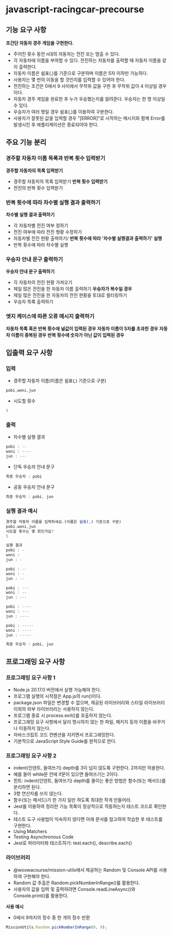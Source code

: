 # javascript-racingcar-precourse

## 기능 요구 사항
**초간단 자동차 경주 게임을 구현한다.**

- 주어진 횟수 동안 n대의 자동차는 전진 또는 멈출 수 있다.
- 각 자동차에 이름을 부여할 수 있다. 전진하는 자동차를 출력할 때 자동차 이름을 같이 출력한다.
- 자동차 이름은 쉼표(,)를 기준으로 구분하며 이름은 5자 이하만 가능하다.
- 사용자는 몇 번의 이동을 할 것인지를 입력할 수 있어야 한다.
- 전진하는 조건은 0에서 9 사이에서 무작위 값을 구한 후 무작위 값이 4 이상일 경우이다.
- 자동차 경주 게임을 완료한 후 누가 우승했는지를 알려준다. 우승자는 한 명 이상일 수 있다.
- 우승자가 여러 명일 경우 쉼표(,)를 이용하여 구분한다.
- 사용자가 잘못된 값을 입력할 경우 "[ERROR]"로 시작하는 메시지와 함께 Error를 발생시킨 후 애플리케이션은 종료되어야 한다.

## 주요 기능 분리
### 경주할 자동차 이름 목록과 반복 횟수 입력받기
**경주할 자동차의 목록 입력받기**
- 경주할 자동차의 목록 입력받기 
**반복 횟수 입력받기**
- 전진의 반복 횟수 입력받기
### 반복 횟수에 따라 차수별 실행 결과 출력하기
**차수별 실행 결과 출력하기**
- 각 자동차별 전진 여부 정하기
- 전진 여부에 따라 전진 형황 수정하기
- 자동차별 전진 현황 출력하기/
**반복 횟수에 따라 '차수별 실행결과 출력하기' 실행**
- 반복 횟수에 따라 차수별 실행
### 우승자 안내 문구 출력하기
**우승자 안내 문구 출력하기**
- 각 자동차의 전진 현황 가져오기
- 제일 많은 전진을 한 자동차 이름 출력하기
**우승자가 복수일 경우**
- 제일 많은 전진을 한 자동차의 전진 현황을 토대로 필터링하기
- 우승자 목록 출력하기
### 엣지 케이스에 따른 오류 메시지 출력하기
**자동차 목록 혹은 반복 횟수에 널값이 입력된 경우**
**자동차 이름이 5자를 초과한 경우**
**자동차 이름이 중복된 경우**
**반복 횟수에 숫자가 아닌 값이 입력된 경우**

## 입출력 요구 사항
### 입력 
- 경주할 자동차 이름(이름은 쉼표(,) 기준으로 구분)
```javascript
pobi,woni,jun
```
- 시도할 횟수
```javascript
5
```
### 출력
- 차수별 실행 결과
```javascript
pobi : --
woni : ----
jun : ---
```
- 단독 우승자 안내 문구
```javascript
최종 우승자 : pobi
```
- 공동 우승자 안내 문구
```javascript
최종 우승자 : pobi, jun
```

### 실행 결과 예시
```javascript
경주할 자동차 이름을 입력하세요.(이름은 쉼표(,) 기준으로 구분)
pobi,woni,jun
시도할 횟수는 몇 회인가요?
5

실행 결과
pobi : -
woni : 
jun : -

pobi : --
woni : -
jun : --

pobi : ---
woni : --
jun : ---

pobi : ----
woni : ---
jun : ----

pobi : -----
woni : ----
jun : -----

최종 우승자 : pobi, jun
```

## 프로그래밍 요구 사항

### 프로그래밍 요구 사항 1
- Node.js 20.17.0 버전에서 실행 가능해야 한다.
- 프로그램 실행의 시작점은 App.js의 run()이다.
- package.json 파일은 변경할 수 없으며, 제공된 라이브러리와 스타일 라이브러리 이외의 외부 라이브러리는 사용하지 않는다.
- 프로그램 종료 시 process.exit()를 호출하지 않는다.
- 프로그래밍 요구 사항에서 달리 명시하지 않는 한 파일, 패키지 등의 이름을 바꾸거나 이동하지 않는다.
- 자바스크립트 코드 컨벤션을 지키면서 프로그래밍한다.
- 기본적으로 JavaScript Style Guide를 원칙으로 한다.

### 프로그래밍 요구 사항 2
- indent(인덴트, 들여쓰기) depth를 3이 넘지 않도록 구현한다. 2까지만 허용한다.
- 예를 들어 while문 안에 if문이 있으면 들여쓰기는 2이다.
- 힌트: indent(인덴트, 들여쓰기) depth를 줄이는 좋은 방법은 함수(또는 메서드)를 분리하면 된다.
- 3항 연산자를 쓰지 않는다.
- 함수(또는 메서드)가 한 가지 일만 하도록 최대한 작게 만들어라.
- Jest를 이용하여 정리한 기능 목록이 정상적으로 작동하는지 테스트 코드로 확인한다.
- 테스트 도구 사용법이 익숙하지 않다면 아래 문서를 참고하여 학습한 후 테스트를 구현한다.
- Using Matchers
- Testing Asynchronous Code
- Jest로 파라미터화 테스트하기: test.each(), describe.each()

### 라이브러리
- @woowacourse/mission-utils에서 제공하는 Random 및 Console API를 사용하여 구현해야 한다.
- Random 값 추출은 Random.pickNumberInRange()를 활용한다.
- 사용자의 값을 입력 및 출력하려면 Console.readLineAsync()와 Console.print()를 활용한다.

**사용 예시**
- 0에서 9까지의 정수 중 한 개의 정수 반환
```javascript
MissionUtils.Random.pickNumberInRange(0, 9);
```